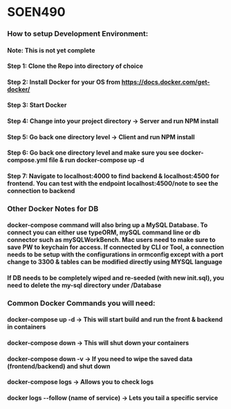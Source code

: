 # SOEN490

### How to setup Development Environment:
#### Note: This is not yet complete 

#### Step 1: Clone the Repo into directory of choice
#### Step 2: Install Docker for your OS from https://docs.docker.com/get-docker/
#### Step 3: Start Docker
#### Step 4: Change into your project directory -> Server and run NPM install
#### Step 5: Go back one directory level -> Client and run NPM install
#### Step 6: Go back one directory level and make sure you see docker-compose.yml file & run docker-compose up -d
#### Step 7: Navigate to localhost:4000 to find backend & localhost:4500 for frontend. You can test with the endpoint localhost:4500/note to see the connection to backend

### Other Docker Notes for DB
#### docker-compose command will also bring up a MySQL Database. To connect you can either use typeORM, mySQL command line or db connector such as mySQLWorkBench. Mac users need to make sure to save PW to keychain for access. If connected by CLI or Tool, a connection needs to be setup with the configurations in ormconfig except with a port change to 3300 & tables can be modified directly using MYSQL language
#### If DB needs to be completely wiped and re-seeded (with new init.sql), you need to delete the my-sql directory under /Database


### Common Docker Commands you will need:
#### docker-compose up -d -> This will start build and run the front & backend in containers
#### docker-compose down -> This will shut down your containers
#### docker-compose down -v -> If you need to wipe the saved data (frontend/backend) and shut down
#### docker-compose logs -> Allows you to check logs
#### docker logs --follow (name of service) -> Lets you tail a specific service

